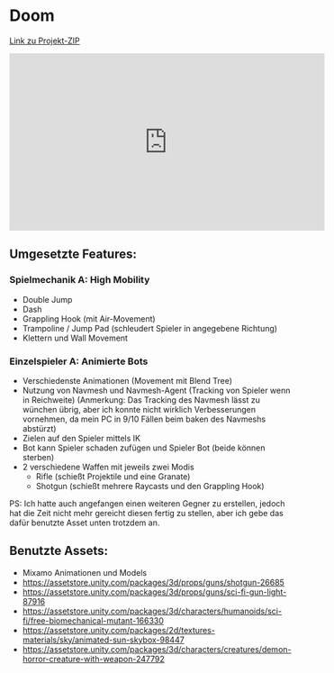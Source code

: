 # Doom

[Link zu Projekt-ZIP](https://drive.google.com/file/d/1-YhK5-29c8zHMPKiEYqrhWaZnCrmTPML/view)

<iframe width="560" height="315" src="https://www.youtube.com/embed/I0S9zemHhSs?si=mtvNPtKt2R9PYoFf" title="YouTube video player" frameborder="0" allow="accelerometer; autoplay; clipboard-write; encrypted-media; gyroscope; picture-in-picture; web-share" referrerpolicy="strict-origin-when-cross-origin" allowfullscreen></iframe>

## Umgesetzte Features:

### Spielmechanik A: High Mobility
- Double Jump
- Dash
- Grappling Hook (mit Air-Movement)
- Trampoline / Jump Pad (schleudert Spieler in angegebene Richtung)
- Klettern und Wall Movement

### Einzelspieler A: Animierte Bots
- Verschiedenste Animationen (Movement mit Blend Tree)
- Nutzung von Navmesh und Navmesh-Agent (Tracking von Spieler wenn in Reichweite)
    (Anmerkung: Das Tracking des Navmesh lässt zu wünchen übrig, aber ich konnte nicht wirklich
    Verbesserungen vornehmen, da mein PC in 9/10 Fällen beim baken des Navmeshs abstürzt)
- Zielen auf den Spieler mittels IK
- Bot kann Spieler schaden zufügen und Spieler Bot (beide können sterben)
- 2 verschiedene Waffen mit jeweils zwei Modis
    - Rifle (schießt Projektile und eine Granate)
    - Shotgun (schießt mehrere Raycasts und den Grappling Hook)

PS: Ich hatte auch angefangen einen weiteren Gegner zu erstellen, 
jedoch hat die Zeit nicht mehr gereicht diesen fertig zu stellen, 
aber ich gebe das dafür benutzte Asset unten trotzdem an.

## Benutzte Assets:
- Mixamo Animationen und Models
- <https://assetstore.unity.com/packages/3d/props/guns/shotgun-26685>
- <https://assetstore.unity.com/packages/3d/props/guns/sci-fi-gun-light-87916>
- <https://assetstore.unity.com/packages/3d/characters/humanoids/sci-fi/free-biomechanical-mutant-166330>
- <https://assetstore.unity.com/packages/2d/textures-materials/sky/animated-sun-skybox-98447>
- <https://assetstore.unity.com/packages/3d/characters/creatures/demon-horror-creature-with-weapon-247792>
